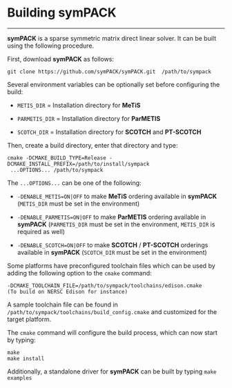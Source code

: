 # Building symPACK
--------------------------


**symPACK** is a sparse symmetric matrix direct linear solver. It can be built using the following procedure.

First, download **symPACK** as follows:


```
git clone https://github.com/symPACK/symPACK.git  /path/to/sympack
```

Several environment variables can be optionally set before configuring the build:

- `METIS_DIR` = Installation directory for **MeTiS**

- `PARMETIS_DIR` = Installation directory for **ParMETIS**

- `SCOTCH_DIR` = Installation directory for **SCOTCH** and **PT-SCOTCH**

Then, create a build directory, enter that directory and type:

```
cmake -DCMAKE_BUILD_TYPE=Release -DCMAKE_INSTALL_PREFIX=/path/to/install/sympack
 ...OPTIONS... /path/to/sympack
```

The `...OPTIONS...` can be one of the following:

* `-DENABLE_METIS=ON|OFF`   to make **MeTiS** ordering available in **symPACK** (`METIS_DIR` must be set in the environment)

* `-DENABLE_PARMETIS=ON|OFF`   to make **ParMETIS** ordering available in **symPACK** (`PARMETIS_DIR` must be set in the environment, `METIS_DIR` is required as well)

* `-DENABLE_SCOTCH=ON|OFF`   to make **SCOTCH** / **PT-SCOTCH** orderings available in **symPACK** (`SCOTCH_DIR` must be set in the environment)



Some platforms have preconfigured toolchain files which can be used by adding the following option to the `cmake` command:
```
-DCMAKE_TOOLCHAIN_FILE=/path/to/sympack/toolchains/edison.cmake     
(To build on NERSC Edison for instance)

```

A sample toolchain file can be found in `/path/to/sympack/toolchains/build_config.cmake` and customized for the target platform.


The `cmake` command will configure the build process, which can now start by typing:
```
make
make install
```

Additionally, a standalone driver for **symPACK** can be built by typing `make examples`
